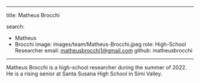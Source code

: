 
---
title: Matheus Brocchi

search:
  - Matheus 
  - Brocchi
image: images/team/Matheus-Brocchi.jpeg
role: High-School Researcher
email: matheusbrocchi1@gmail.com
github: matheusbrocchi
---

Matheus Brocchi is a high-school researcher during the summer of 2022. He is a rising senior at Santa Susana High School in Simi Valley.
